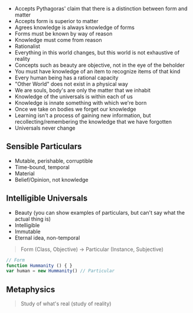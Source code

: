 - Accepts Pythagoras' claim that there is a distinction between form and matter
- Accepts form is superior to matter
- Agrees knowledge is always knowledge of forms
- Forms must be known by way of reason
- Knowledge must come from reason
- Rationalist
- Everything in this world changes, but this world is not exhaustive of reality
- Concepts such as beauty are objective, not in the eye of the beholder
- You must have knowledge of an item to recognize items of that kind
- Every human being has a rational capacity
- "Other World" does not exist in a physical way 
- We are souls, body's are only the matter that we inhabit
- Knowledge of the universals is within each of us
- Knowledge is innate something with which we're born
- Once we take on bodies we forget our knowledge 
- Learning isn't a process of gaining new information, but recollecting/remembering the knowledge that we have forgotten
- Universals never change


## Sensible Particulars
- Mutable, perishable, corruptible
- Time-bound, temporal
- Material
- Belief/Opinion, not knowledge


## Intelligible Universals
- Beauty (you can show examples of particulars, but can't say what the actual thing is)
- Intelligible
- Immutable
- Eternal idea, non-temporal

> Form (Class, Objective) -> Particular (Instance, Subjective)

```javascript
// Form
function Hummanity () { }
var human = new Hummanity() // Particular
```

## Metaphysics
> Study of what's real (study of reality)